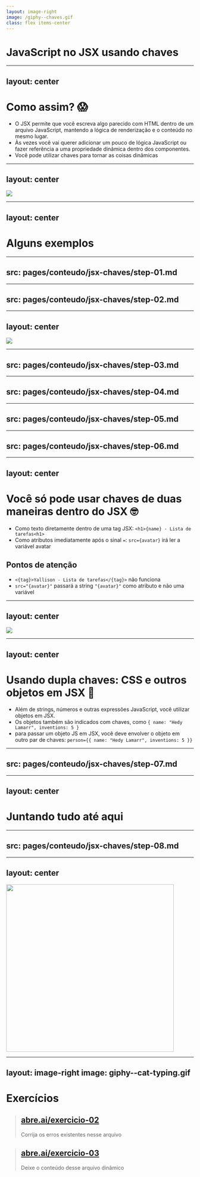 ```yaml
---
layout: image-right
image: /giphy--chaves.gif
class: flex items-center
---
```


# JavaScript no JSX usando chaves

---
layout: center
---

# Como assim? 😱

- O JSX permite que você escreva algo parecido com HTML dentro de um arquivo JavaScript, mantendo a lógica de renderização e o conteúdo no mesmo lugar.
- Às vezes você vai querer adicionar um pouco de lógica JavaScript ou fazer referência a uma propriedade dinâmica dentro dos componentes.
- Você pode utilizar chaves para tornar as coisas dinâmicas

---
layout: center
---

![](/giphy--seu-madruga.gif)

---
layout: center
---

# Alguns exemplos

---
src: pages/conteudo/jsx-chaves/step-01.md
---

---
src: pages/conteudo/jsx-chaves/step-02.md
---

---
layout: center
---

![](/giphy--chapolin-feio.gif)

---
src: pages/conteudo/jsx-chaves/step-03.md
---

---
src: pages/conteudo/jsx-chaves/step-04.md
---

---
src: pages/conteudo/jsx-chaves/step-05.md
---

---
src: pages/conteudo/jsx-chaves/step-06.md
---

---
layout: center
---

# Você só pode usar chaves de duas maneiras dentro do JSX 🤓

- Como texto diretamente dentro de uma tag JSX: `<h1>{name} - Lista de tarefas<h1>`
- Como atributos imediatamente após o sinal `=`: `src={avatar}` irá ler a variável avatar

## Pontos de atenção

- `<{tag}>Yallison - Lista de tarefas</{tag}>` não funciona
- `src="{avatar}"` passará a string `"{avatar}"` como atributo e não uma variável

---
layout: center
---

![](/giphy--kiko.gif)

---
layout: center
---

# Usando dupla chaves: CSS e outros objetos em JSX 🤡

- Além de strings, números e outras expressões JavaScript, você utilizar objetos em JSX. 
- Os objetos também são indicados com chaves, como `{ name: "Hedy Lamarr", inventions: 5 }`
- para passar um objeto JS em JSX, você deve envolver o objeto em outro par de chaves: `person={{ name: "Hedy Lamarr", inventions: 5 }}`

---
src: pages/conteudo/jsx-chaves/step-07.md
---

---
layout: center
---

# Juntando tudo até aqui

---
src: pages/conteudo/jsx-chaves/step-08.md
---

---
layout: center
---

<img src="/example--sumitomo.png" style="height: 450px" />

---
layout: image-right
image: giphy--cat-typing.gif
---

# Exercícios



> ## [abre.ai/exercicio-02](https://abre.ai/exercicio-02)
> 
> Corrija os erros existentes nesse arquivo

<!-- 
- https://gist.github.com/drianoaz/78145700ae0e1391c48bab8839286243
-->

> ## [abre.ai/exercicio-03](https://abre.ai/exercicio-03)
> 
> Deixe o conteúdo desse arquivo dinâmico
